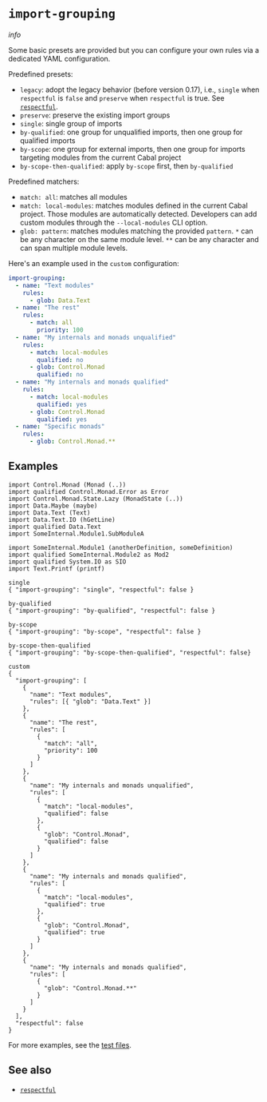 # `import-grouping`

$info$

Some basic presets are provided but you can configure your own rules via a dedicated YAML configuration.

Predefined presets:

- `legacy`: adopt the legacy behavior (before version 0.17), i.e., `single` when `respectful` is `false` and `preserve` when `respectful` is true. See [`respectful`](/config/respectful).
- `preserve`: preserve the existing import groups
- `single`: single group of imports
- `by-qualified`: one group for unqualified imports, then one group for qualified imports
- `by-scope`: one group for external imports, then one group for imports targeting modules from the current Cabal project
- `by-scope-then-qualified`: apply `by-scope` first, then `by-qualified`

Predefined matchers:

- `match: all`: matches all modules
- `match: local-modules`: matches modules defined in the current Cabal project. Those modules are automatically detected. Developers can add custom modules through the `--local-modules` CLI option.
- `glob: pattern`: matches modules matching the provided `pattern`. `*` can be any character on the same module level. `**` can be any character and can span multiple module levels.

Here's an example used in the `custom` configuration:

```yaml
import-grouping:
  - name: "Text modules"
    rules:
      - glob: Data.Text
  - name: "The rest"
    rules:
      - match: all
        priority: 100
  - name: "My internals and monads unqualified"
    rules:
      - match: local-modules
        qualified: no
      - glob: Control.Monad
        qualified: no
  - name: "My internals and monads qualified"
    rules:
      - match: local-modules
        qualified: yes
      - glob: Control.Monad
        qualified: yes
  - name: "Specific monads"
    rules:
      - glob: Control.Monad.**
```

## Examples

```fourmolu-example-input
import Control.Monad (Monad (..))
import qualified Control.Monad.Error as Error
import Control.Monad.State.Lazy (MonadState (..))
import Data.Maybe (maybe)
import Data.Text (Text)
import Data.Text.IO (hGetLine)
import qualified Data.Text
import SomeInternal.Module1.SubModuleA

import SomeInternal.Module1 (anotherDefinition, someDefinition)
import qualified SomeInternal.Module2 as Mod2
import qualified System.IO as SIO
import Text.Printf (printf)
```

```fourmolu-example-tab
single
{ "import-grouping": "single", "respectful": false }
```

```fourmolu-example-tab
by-qualified
{ "import-grouping": "by-qualified", "respectful": false }
```

```fourmolu-example-tab
by-scope
{ "import-grouping": "by-scope", "respectful": false }
```

```fourmolu-example-tab
by-scope-then-qualified
{ "import-grouping": "by-scope-then-qualified", "respectful": false}
```

```fourmolu-example-tab
custom
{
  "import-grouping": [
    {
      "name": "Text modules",
      "rules": [{ "glob": "Data.Text" }]
    },
    {
      "name": "The rest",
      "rules": [
        {
          "match": "all",
          "priority": 100
        }
      ]
    },
    {
      "name": "My internals and monads unqualified",
      "rules": [
        {
          "match": "local-modules",
          "qualified": false
        },
        {
          "glob": "Control.Monad",
          "qualified": false
        }
      ]
    },
    {
      "name": "My internals and monads qualified",
      "rules": [
        {
          "match": "local-modules",
          "qualified": true
        },
        {
          "glob": "Control.Monad",
          "qualified": true
        }
      ]
    },
    {
      "name": "My internals and monads qualified",
      "rules": [
        {
          "glob": "Control.Monad.**"
        }
      ]
    }
  ],
  "respectful": false
}
```

<!-- NOTE The configuration above is the JSON equivalent from the aforementioned YAML configuration. Please keep them in sync. -->

For more examples, see the [test files](https://github.com/fourmolu/fourmolu/tree/main/data/fourmolu/import-grouping).

## See also

- [`respectful`](/config/respectful)
